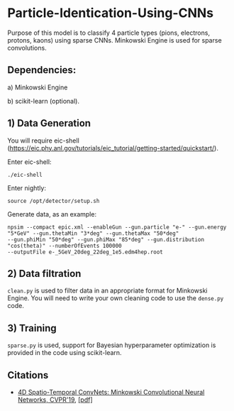 # Particle-Identication-Using-CNNs

Purpose of this model is to classify 4 particle types (pions, electrons, protons, kaons) using sparse CNNs. Minkowski Engine is used for sparse convolutions.

## Dependencies:

a) Minkowski Engine 

b) scikit-learn (optional).

## 1) Data Generation

You will require eic-shell (https://eic.phy.anl.gov/tutorials/eic_tutorial/getting-started/quickstart/).

Enter eic-shell:

```./eic-shell```

Enter nightly:

```source /opt/detector/setup.sh```

Generate data, as an example:

```
npsim --compact epic.xml --enableGun --gun.particle "e-" --gun.energy "5*GeV" --gun.thetaMin "3*deg" --gun.thetaMax "50*deg" 
--gun.phiMin "50*deg" --gun.phiMax "85*deg" --gun.distribution "cos(theta)" --numberOfEvents 100000 
--outputFile e-_5GeV_20deg_22deg_1e5.edm4hep.root
```

## 2) Data filtration

```clean.py``` is used to filter data in an appropriate format for Minkowski Engine. You will need to write your own cleaning code to use the ```dense.py``` code.

## 3) Training 

```sparse.py``` is used, support for Bayesian hyperparameter optimization is provided in the code using scikit-learn. 

## Citations

- [4D Spatio-Temporal ConvNets: Minkowski Convolutional Neural Networks, CVPR'19](https://arxiv.org/abs/1904.08755), [[pdf]](https://arxiv.org/pdf/1904.08755.pdf)
